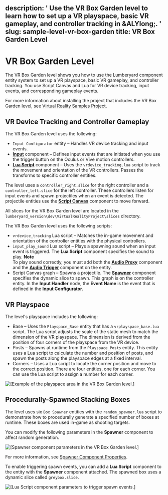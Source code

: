 description: ' Use the VR Box Garden level to learn how to set up a VR playspace,
  basic VR gameplay, and controller tracking in &ALYlong;. '
slug: sample-level-vr-box-garden
title: VR Box Garden Level
---
# VR Box Garden Level<a name="sample-level-vr-box-garden"></a>

The VR Box Garden level shows you how to use the Lumberyard component entity system to set up a VR playspace, basic VR gameplay, and controller tracking\. You use Script Canvas and Lua for VR device tracking, input events, and corresponding gameplay events\.

For more information about installing the project that includes the VR Box Garden level, see [Virtual Reality Samples Project](sample-project-virtual-reality.md)\.

## VR Device Tracking and Controller Gameplay<a name="sample-level-vr-box-garden-vr-device-tracking-controller-gameplay"></a>

The VR Box Garden level uses the following:
+ `Input Configurator` entity – Handles VR device tracking and input events\.
+ **[Input](component-input.md)** component – Defines input events that are initiated when you use the trigger button on the Oculus or Vive motion controllers\.
+ **[Lua Script](component-lua-script.md)** component – Uses the `vrdevice_tracking.lua` script to track the movement and orientation of the VR controllers\. Passes the transforms to specific controller entities\.

The level uses a `controller_right.slice` for the right controller and a `controller_left.slice` for the left controller\. These controllers listen for input events and spawn projectiles when an event is detected\. The projectile entities use the **[Script Canvas](component-script-canvas.md)** component to move forward\.

All slices for the VR Box Garden level are located in the `lumberyard_version\dev\VirtualRealityProject\slices` directory\.

The VR Box Garden level uses the following scripts:
+ `vrdevice_tracking` Lua script – Matches the in\-game movement and orientation of the controller entities with the physical controllers\.
+ `input_play_sound` Lua script – Plays a spawning sound when an input event is triggered\. The **Lua Script** component specifies the sound to play\.
**Note**  
To play sound correctly, you must add both the **[Audio Proxy](component-audio-proxy.md)** component and the **[Audio Trigger](component-audio-trigger.md)** component on the entity\.
+ Script Canvas graph – Spawns a projectile\. The **[Spawner](component-spawner.md)** component specifies the dynamic slice to spawn\. This graph is on the controller entity\. In the **Input Handler** node, the **Event Name** is the event that is defined in the **Input Configurator**\.

## VR Playspace<a name="sample-level-vr-box-garden-vr-playspace"></a>

The level's playspace includes the following:
+ Base – Uses the `Playspace_Base` entity that has a `vrplayspace_base.lua` script\. The Lua script adjusts the scale of the static mesh to match the dimension of the VR playspace\. The dimension is derived from the position of four corners of the playspace from the VR device\.
+ Posts – Spawns at runtime from the `Playspace_Posts` entity\. This entity uses a Lua script to calculate the number and position of posts, and spawn the posts along the playspace edges at a fixed interval\.
+ Corners – Uses a Lua script to locate the corner position and move to the correct position\. There are four entities, one for each corner\. You can use the Lua script to assign a number for each corner\.

![\[Example of the playspace area in the VR Box Garden level.\]](/images/vr-box-garden-level-playspace-example.png)

## Procedurally\-Spawned Stacking Boxes<a name="sample-level-vr-box-garden-spawned-stacking-boxes"></a>

The level uses six `Box Spawner` entities with the `random_spawner.lua` script to demonstrate how to procedurally generate a specified number of boxes at runtime\. These boxes are used in\-game as shooting targets\.

You can modify the following parameters in the **Spawner** component to affect random generation\.

![\[Spawner component parameters in the VR Box Garden level.\]](/images/vr-box-garden-level-spawner-parameters.png)

For more information, see [Spawner Component Properties](component-spawner.md#component-spawner-properties)\.

To enable triggering spawn events, you can add a **Lua Script** component to the entity with the **Spawner** component attached\. The spawned box uses a dynamic slice called `greybox.slice`\.

![\[Lua Script component parameters to trigger spawn events.\]](/images/vr-box-garden-level-lua-script-spawn-entity.png)